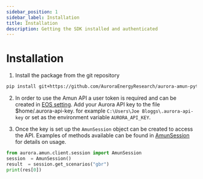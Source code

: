 ```yaml
---
sidebar_position: 1
sidebar_label: Installation
title: Installation
description: Getting the SDK installed and authenticated
---
```


# Installation

1. Install the package from the git repository

```bash
pip install git+https://github.com/AuroraEnergyResearch/aurora-amun-python-sdk
```

2. In order to use the Amun API a user token is required and can be created in [EOS setting](https://eos.auroraer.com/dragonfly/settings). Add your Aurora API key to the file $home/.aurora-api-key. for example `C:\Users\Joe Bloggs\.aurora-api-key` or set as the environment variable `AURORA_API_KEY`. 

3. Once the key is set up the `AmunSession` object can be created to access the API. Examples of methods available can be found in [AmunSession](/docs/Reference/session) for details on usage.

```python
from aurora.amun.client.session import AmunSession
session  = AmunSession()
result  = session.get_scenarios("gbr")
print(res[0])
```
